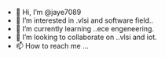 - 👋 Hi, I’m @jaye7089
- 👀 I’m interested in .vlsi and software field..
- 🌱 I’m currently learning ..ece engeneering.
- 💞️ I’m looking to collaborate on ..vlsi and iot.
- 📫 How to reach me ...

<!---
jaye7089/jaye7089 is a ✨ special ✨ repository because its `README.md` (this file) appears on your GitHub profile.
You can click the Preview link to take a look at your changes.
--->
